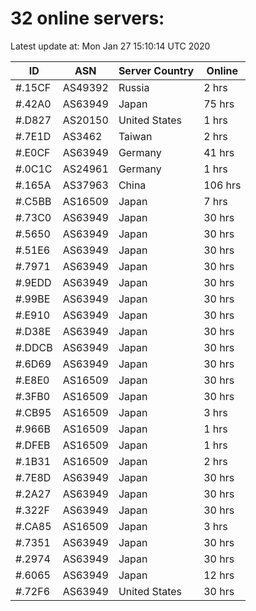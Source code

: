 # 32 online servers:

Latest update at: Mon Jan 27 15:10:14 UTC 2020

| ID | ASN | Server Country | Online |
| -- | --- | -------------- | ------ |
| #.15CF | AS49392 | Russia | 2 hrs |
| #.42A0 | AS63949 | Japan | 75 hrs |
| #.D827 | AS20150 | United States | 1 hrs |
| #.7E1D | AS3462 | Taiwan | 2 hrs |
| #.E0CF | AS63949 | Germany | 41 hrs |
| #.0C1C | AS24961 | Germany | 1 hrs |
| #.165A | AS37963 | China | 106 hrs |
| #.C5BB | AS16509 | Japan | 7 hrs |
| #.73C0 | AS63949 | Japan | 30 hrs |
| #.5650 | AS63949 | Japan | 30 hrs |
| #.51E6 | AS63949 | Japan | 30 hrs |
| #.7971 | AS63949 | Japan | 30 hrs |
| #.9EDD | AS63949 | Japan | 30 hrs |
| #.99BE | AS63949 | Japan | 30 hrs |
| #.E910 | AS63949 | Japan | 30 hrs |
| #.D38E | AS63949 | Japan | 30 hrs |
| #.DDCB | AS63949 | Japan | 30 hrs |
| #.6D69 | AS63949 | Japan | 30 hrs |
| #.E8E0 | AS16509 | Japan | 30 hrs |
| #.3FB0 | AS16509 | Japan | 30 hrs |
| #.CB95 | AS16509 | Japan | 3 hrs |
| #.966B | AS16509 | Japan | 1 hrs |
| #.DFEB | AS16509 | Japan | 1 hrs |
| #.1B31 | AS16509 | Japan | 2 hrs |
| #.7E8D | AS63949 | Japan | 30 hrs |
| #.2A27 | AS63949 | Japan | 30 hrs |
| #.322F | AS63949 | Japan | 30 hrs |
| #.CA85 | AS16509 | Japan | 3 hrs |
| #.7351 | AS63949 | Japan | 30 hrs |
| #.2974 | AS63949 | Japan | 30 hrs |
| #.6065 | AS63949 | Japan | 12 hrs |
| #.72F6 | AS63949 | United States | 30 hrs |

